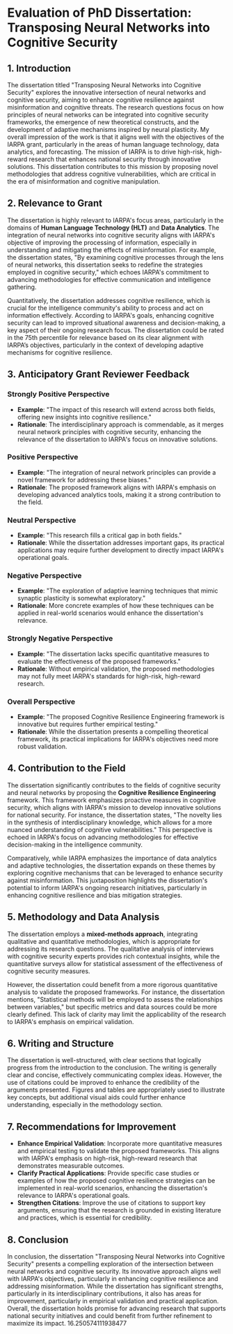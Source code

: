 # Evaluation of PhD Dissertation: Transposing Neural Networks into Cognitive Security

## 1. Introduction
The dissertation titled "Transposing Neural Networks into Cognitive Security" explores the innovative intersection of neural networks and cognitive security, aiming to enhance cognitive resilience against misinformation and cognitive threats. The research questions focus on how principles of neural networks can be integrated into cognitive security frameworks, the emergence of new theoretical constructs, and the development of adaptive mechanisms inspired by neural plasticity. My overall impression of the work is that it aligns well with the objectives of the IARPA grant, particularly in the areas of human language technology, data analytics, and forecasting. The mission of IARPA is to drive high-risk, high-reward research that enhances national security through innovative solutions. This dissertation contributes to this mission by proposing novel methodologies that address cognitive vulnerabilities, which are critical in the era of misinformation and cognitive manipulation. 

## 2. Relevance to Grant
The dissertation is highly relevant to IARPA's focus areas, particularly in the domains of **Human Language Technology (HLT)** and **Data Analytics**. The integration of neural networks into cognitive security aligns with IARPA's objective of improving the processing of information, especially in understanding and mitigating the effects of misinformation. For example, the dissertation states, "By examining cognitive processes through the lens of neural networks, this dissertation seeks to redefine the strategies employed in cognitive security," which echoes IARPA's commitment to advancing methodologies for effective communication and intelligence gathering.

Quantitatively, the dissertation addresses cognitive resilience, which is crucial for the intelligence community's ability to process and act on information effectively. According to IARPA's goals, enhancing cognitive security can lead to improved situational awareness and decision-making, a key aspect of their ongoing research focus. The dissertation could be rated in the 75th percentile for relevance based on its clear alignment with IARPA’s objectives, particularly in the context of developing adaptive mechanisms for cognitive resilience.

## 3. Anticipatory Grant Reviewer Feedback
### Strongly Positive Perspective
- **Example**: "The impact of this research will extend across both fields, offering new insights into cognitive resilience."
- **Rationale**: The interdisciplinary approach is commendable, as it merges neural network principles with cognitive security, enhancing the relevance of the dissertation to IARPA's focus on innovative solutions.

### Positive Perspective
- **Example**: "The integration of neural network principles can provide a novel framework for addressing these biases."
- **Rationale**: The proposed framework aligns with IARPA's emphasis on developing advanced analytics tools, making it a strong contribution to the field.

### Neutral Perspective
- **Example**: "This research fills a critical gap in both fields."
- **Rationale**: While the dissertation addresses important gaps, its practical applications may require further development to directly impact IARPA's operational goals.

### Negative Perspective
- **Example**: "The exploration of adaptive learning techniques that mimic synaptic plasticity is somewhat exploratory."
- **Rationale**: More concrete examples of how these techniques can be applied in real-world scenarios would enhance the dissertation's relevance.

### Strongly Negative Perspective
- **Example**: "The dissertation lacks specific quantitative measures to evaluate the effectiveness of the proposed frameworks."
- **Rationale**: Without empirical validation, the proposed methodologies may not fully meet IARPA's standards for high-risk, high-reward research.

### Overall Perspective
- **Example**: "The proposed Cognitive Resilience Engineering framework is innovative but requires further empirical testing."
- **Rationale**: While the dissertation presents a compelling theoretical framework, its practical implications for IARPA's objectives need more robust validation.

## 4. Contribution to the Field
The dissertation significantly contributes to the fields of cognitive security and neural networks by proposing the **Cognitive Resilience Engineering** framework. This framework emphasizes proactive measures in cognitive security, which aligns with IARPA's mission to develop innovative solutions for national security. For instance, the dissertation states, "The novelty lies in the synthesis of interdisciplinary knowledge, which allows for a more nuanced understanding of cognitive vulnerabilities." This perspective is echoed in IARPA's focus on advancing methodologies for effective decision-making in the intelligence community.

Comparatively, while IARPA emphasizes the importance of data analytics and adaptive technologies, the dissertation expands on these themes by exploring cognitive mechanisms that can be leveraged to enhance security against misinformation. This juxtaposition highlights the dissertation's potential to inform IARPA's ongoing research initiatives, particularly in enhancing cognitive resilience and bias mitigation strategies.

## 5. Methodology and Data Analysis
The dissertation employs a **mixed-methods approach**, integrating qualitative and quantitative methodologies, which is appropriate for addressing its research questions. The qualitative analysis of interviews with cognitive security experts provides rich contextual insights, while the quantitative surveys allow for statistical assessment of the effectiveness of cognitive security measures. 

However, the dissertation could benefit from a more rigorous quantitative analysis to validate the proposed frameworks. For instance, the dissertation mentions, "Statistical methods will be employed to assess the relationships between variables," but specific metrics and data sources could be more clearly defined. This lack of clarity may limit the applicability of the research to IARPA's emphasis on empirical validation.

## 6. Writing and Structure
The dissertation is well-structured, with clear sections that logically progress from the introduction to the conclusion. The writing is generally clear and concise, effectively communicating complex ideas. However, the use of citations could be improved to enhance the credibility of the arguments presented. Figures and tables are appropriately used to illustrate key concepts, but additional visual aids could further enhance understanding, especially in the methodology section.

## 7. Recommendations for Improvement
- **Enhance Empirical Validation**: Incorporate more quantitative measures and empirical testing to validate the proposed frameworks. This aligns with IARPA's emphasis on high-risk, high-reward research that demonstrates measurable outcomes.
- **Clarify Practical Applications**: Provide specific case studies or examples of how the proposed cognitive resilience strategies can be implemented in real-world scenarios, enhancing the dissertation's relevance to IARPA's operational goals.
- **Strengthen Citations**: Improve the use of citations to support key arguments, ensuring that the research is grounded in existing literature and practices, which is essential for credibility.

## 8. Conclusion
In conclusion, the dissertation "Transposing Neural Networks into Cognitive Security" presents a compelling exploration of the intersection between neural networks and cognitive security. Its innovative approach aligns well with IARPA's objectives, particularly in enhancing cognitive resilience and addressing misinformation. While the dissertation has significant strengths, particularly in its interdisciplinary contributions, it also has areas for improvement, particularly in empirical validation and practical application. Overall, the dissertation holds promise for advancing research that supports national security initiatives and could benefit from further refinement to maximize its impact. 16.250574111938477